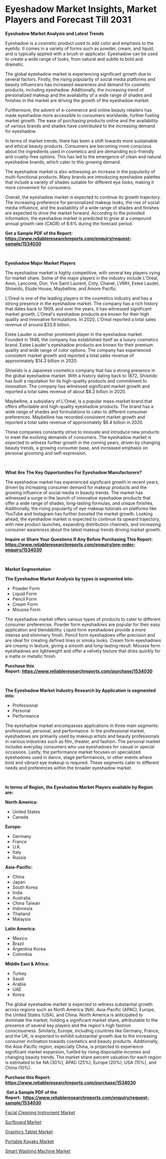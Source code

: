 <p><h1>Eyeshadow Market Insights, Market Players and Forecast Till 2031</h1></p><p><strong>Eyeshadow Market Analysis and Latest Trends</strong></p>
<p><p>Eyeshadow is a cosmetic product used to add color and emphasis to the eyelids. It comes in a variety of forms such as powder, cream, and liquid, and is typically applied with a brush or applicator. Eyeshadow can be used to create a wide range of looks, from natural and subtle to bold and dramatic.</p><p>The global eyeshadow market is experiencing significant growth due to several factors. Firstly, the rising popularity of social media platforms and beauty influencers has increased awareness and demand for cosmetic products, including eyeshadow. Additionally, the increasing trend of personalized makeup and the availability of a wide range of shades and finishes in the market are driving the growth of the eyeshadow market.</p><p>Furthermore, the advent of e-commerce and online beauty retailers has made eyeshadow more accessible to consumers worldwide, further fueling market growth. The ease of purchasing products online and the availability of various brands and shades have contributed to the increasing demand for eyeshadow.</p><p>In terms of market trends, there has been a shift towards more sustainable and ethical beauty products. Consumers are becoming more conscious about the ingredients used in cosmetics and are demanding eco-friendly and cruelty-free options. This has led to the emergence of clean and natural eyeshadow brands, which cater to this growing demand.</p><p>The eyeshadow market is also witnessing an increase in the popularity of multi-functional products. Many brands are introducing eyeshadow palettes that include a variety of shades suitable for different eye looks, making it more convenient for consumers.</p><p>Overall, the eyeshadow market is expected to continue its growth trajectory. The increasing preference for personalized makeup looks, the rise of social media influence, and the availability of a wide range of shades and finishes are expected to drive the market forward. According to the provided information, the eyeshadow market is predicted to grow at a compound annual growth rate (CAGR) of 8.6% during the forecast period.</p></p>
<p><strong>Get a Sample PDF of the Report:&nbsp; <a href="https://www.reliableresearchreports.com/enquiry/request-sample/1534030">https://www.reliableresearchreports.com/enquiry/request-sample/1534030</a></strong></p>
<p>&nbsp;</p>
<p><strong>Eyeshadow Major Market Players</strong></p>
<p><p>The eyeshadow market is highly competitive, with several key players vying for market share. Some of the major players in the industry include L'Oreal, Avon, Lancome, Dior, Yve Saint Laurent, Coty, Chanel, LVMH, Estee Lauder, Shiseido, Etude House, Maybelline, and Amore Pacific.</p><p>L'Oreal is one of the leading players in the cosmetics industry and has a strong presence in the eyeshadow market. The company has a rich history that dates back to 1909, and over the years, it has witnessed significant market growth. L'Oreal's eyeshadow products are known for their high quality and innovative formulations. In 2020, L'Oreal reported a total sales revenue of around $33.8 billion.</p><p>Estee Lauder is another prominent player in the eyeshadow market. Founded in 1946, the company has established itself as a luxury cosmetics brand. Estee Lauder's eyeshadow products are known for their premium quality and wide range of color options. The company has experienced consistent market growth and reported a total sales revenue of approximately $14.3 billion in 2020.</p><p>Shiseido is a Japanese cosmetics company that has a strong presence in the global eyeshadow market. With a history dating back to 1872, Shiseido has built a reputation for its high-quality products and commitment to innovation. The company has witnessed significant market growth and reported a total sales revenue of about $8.2 billion in 2020.</p><p>Maybelline, a subsidiary of L'Oreal, is a popular mass-market brand that offers affordable and high-quality eyeshadow products. The brand has a wide range of shades and formulations to cater to different consumer preferences. Maybelline has recorded consistent market growth and reported a total sales revenue of approximately $6.4 billion in 2020.</p><p>These companies constantly strive to innovate and introduce new products to meet the evolving demands of consumers. The eyeshadow market is expected to witness further growth in the coming years, driven by changing beauty trends, a growing consumer base, and increased emphasis on personal grooming and self-expression.</p></p>
<p>&nbsp;</p>
<p><strong>What Are The Key Opportunities For Eyeshadow Manufacturers?</strong></p>
<p><p>The eyeshadow market has experienced significant growth in recent years, driven by increasing consumer demand for makeup products and the growing influence of social media in beauty trends. The market has witnessed a surge in the launch of innovative eyeshadow products that offer a wide range of shades, long-lasting formulas, and unique finishes. Additionally, the rising popularity of eye makeup tutorials on platforms like YouTube and Instagram has further boosted the market growth. Looking ahead, the eyeshadow market is expected to continue its upward trajectory, with new product launches, expanding distribution channels, and increasing consumer awareness about the latest makeup trends driving market growth.</p></p>
<p><strong>Inquire or Share Your Questions If Any Before Purchasing This Report: <a href="https://www.reliableresearchreports.com/enquiry/pre-order-enquiry/1534030">https://www.reliableresearchreports.com/enquiry/pre-order-enquiry/1534030</a></strong></p>
<p>&nbsp;</p>
<p><strong>Market Segmentation</strong></p>
<p><strong>The Eyeshadow Market Analysis by types is segmented into:</strong></p>
<p><ul><li>Powder Form</li><li>Liquid Form</li><li>Pencil Form</li><li>Cream Form</li><li>Mousse Form</li></ul></p>
<p><p>The eyeshadow market offers various types of products to cater to different consumer preferences. Powder form eyeshadows are popular for their easy application and blendability. Liquid form eyeshadows provide a more intense and shimmery finish. Pencil form eyeshadows offer precision and are ideal for creating defined lines or smoky looks. Cream form eyeshadows are creamy in texture, giving a smooth and long-lasting result. Mousse form eyeshadows are lightweight and offer a velvety texture that dries quickly for a matte or metallic finish.</p></p>
<p><strong>Purchase this Report:&nbsp;<a href="https://www.reliableresearchreports.com/purchase/1534030">https://www.reliableresearchreports.com/purchase/1534030</a></strong></p>
<p>&nbsp;</p>
<p><strong>The Eyeshadow Market Industry Research by Application is segmented into:</strong></p>
<p><ul><li>Professional</li><li>Personal</li><li>Performance</li></ul></p>
<p><p>The eyeshadow market encompasses applications in three main segments: professional, personal, and performance. In the professional market, eyeshadows are primarily used by makeup artists and beauty professionals in various industries such as film, theater, and fashion. The personal market includes everyday consumers who use eyeshadows for casual or special occasions. Lastly, the performance market focuses on specialized eyeshadows used in dance, stage performances, or other events where bold and vibrant eye makeup is required. These segments cater to different needs and preferences within the broader eyeshadow market.</p></p>
<p>&nbsp;</p>
<p><strong>In terms of Region, the Eyeshadow Market Players available by Region are:</strong></p>
<p>
    <p> <strong> North America: </strong>
        <ul>
            <li>United States</li>
            <li>Canada</li>
        </ul>
        </p> 
    <p> <strong> Europe: </strong>
        <ul>
            <li>Germany</li>
            <li>France</li>
            <li>U.K.</li>
            <li>Italy</li>
            <li>Russia</li>
        </ul>
        </p> 
    <p> <strong> Asia-Pacific: </strong>
        <ul>
            <li>China</li>
            <li>Japan</li>
            <li>South Korea</li>
            <li>India</li>
            <li>Australia</li>
            <li>China Taiwan</li>
            <li>Indonesia</li>
            <li>Thailand</li>
            <li>Malaysia</li>
        </ul>
        </p> 
    <p> <strong> Latin America: </strong>
        <ul>
            <li>Mexico</li>
            <li>Brazil</li>
            <li>Argentina Korea</li>
            <li>Colombia</li>
        </ul>
        </p> 
    <p> <strong> Middle East & Africa: </strong>
        <ul>
            <li>Turkey</li>
            <li>Saudi</li>
            <li>Arabia</li>
            <li>UAE</li>
            <li>Korea</li>
        </ul>
    </p>
    </p>
<p><p>The global eyeshadow market is expected to witness substantial growth across regions such as North America (NA), Asia-Pacific (APAC), Europe, the United States (USA), and China. North America is anticipated to dominate the market, holding a significant market share, attributable to the presence of several key players and the region's high fashion consciousness. Similarly, Europe, including countries like Germany, France, and the UK, is expected to exhibit substantial growth due to the increasing consumer inclination towards cosmetics and beauty products. Additionally, the Asia-Pacific region, especially China, is projected to experience significant market expansion, fuelled by rising disposable incomes and changing beauty trends. The market share percent valuation for each region is estimated to be NA (30%), APAC (25%), Europe (20%), USA (15%), and China (10%).</p></p>
<p><strong>Purchase this Report: <a href="https://www.reliableresearchreports.com/purchase/1534030">https://www.reliableresearchreports.com/purchase/1534030</a></strong></p>
<p>&nbsp;<strong>Get a Sample PDF of the Report:&nbsp;&nbsp;<a href="https://www.reliableresearchreports.com/enquiry/request-sample/1534030">https://www.reliableresearchreports.com/enquiry/request-sample/1534030</a></strong></p>
<p><strong></strong></p>
<p><p><a href="https://github.com/Chiragrp24/Market-Research-Report-List-2/blob/main/facial-cleaning-instrument-market.md">Facial Cleaning Instrument Market</a></p><p><a href="https://github.com/Chiragrp23/Market-Research-Report-List-2/blob/main/surfboard-market.md">Surfboard Market</a></p><p><a href="https://github.com/YashRP12/Market-Research-Report-List-2/blob/main/graphics-tablet-market.md">Graphics Tablet Market</a></p><p><a href="https://github.com/santosh758595/Market-Research-Report-List-2/blob/main/portable-kayaks-market.md">Portable Kayaks Market</a></p><p><a href="https://github.com/Chiragrp25/Market-Research-Report-List-2/blob/main/smart-washing-machine-market.md">Smart Washing Machine Market</a></p></p>